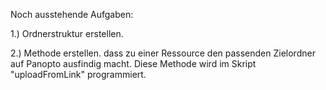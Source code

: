 Noch ausstehende Aufgaben:


1.) Ordnerstruktur erstellen.

2.) Methode erstellen. dass zu einer Ressource den passenden Zielordner auf Panopto ausfindig macht.
    Diese Methode wird im Skript "uploadFromLink" programmiert.